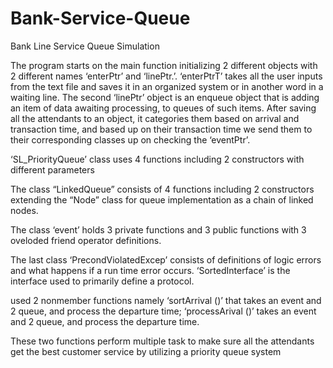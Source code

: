 # Bank-Service-Queue
 Bank Line Service Queue Simulation

The program starts on the main function initializing 2 different objects with 2 different names ‘enterPtr’ and ‘linePtr.’. 
‘enterPtrT’ takes all the user inputs from the text file and saves it in an organized system or in another word in a waiting line. 
The second ‘linePtr’ object is an enqueue object that is adding an item of data awaiting processing, to queues of such items.
After saving all the attendants to an object, it categories them based on arrival and transaction time, and
based up on their transaction time we send them to their corresponding classes up on checking the ‘eventPtr’.

‘SL_PriorityQueue’ class uses 4 functions including 2 constructors with different parameters

The class “LinkedQueue” consists of 4 functions including 2 constructors extending the “Node” class for queue implementation as
a chain of linked nodes. 

The class ‘event’ holds 3 private functions and 3 public functions with 3 oveloded friend operator definitions. 

The last class ‘PrecondViolatedExcep’ consists of definitions of logic errors and what happens if a run time error occurs. 
‘SortedInterface’ is the interface used to primarily define a protocol. 

used 2 nonmember functions namely ‘sortArrival ()’ that takes an event and 2 queue, and process the departure time; ‘processArival ()’ 
takes an event and 2 queue, and process the departure time.

These two functions perform multiple task to make sure all the attendants get the best customer service by utilizing a priority queue system
